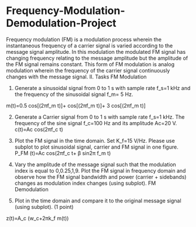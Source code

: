 # Frequency-Modulation-Demodulation-Project

Frequency modulation (FM) is a modulation process wherein the instantaneous frequency
of a carrier signal is varied according to the message signal amplitude. In this modulation
the modulated FM signal has changing frequency relating to the message amplitude but
the amplitude of the FM signal remains constant. This form of FM modulation is analog
modulation wherein the frequency of the carrier signal continuously changes with the
message signal.
II. Tasks
FM Modulation
1. Generate a sinusoidal signal from 0 to 1 s with sample rate f_s=1 kHz and the frequency
of the sinusoidal signal f_m= 5 Hz. 

m(t)=0.5 cos[(2πf_m t)]+ cos[(2πf_m t)]+ 3 cos[(2πf_m t)]

2. Generate a Carrier signal from 0 to 1 s with sample rate f_s=1 kHz. The frequency of the
sine signal f_c=100 Hz and its amplitude Ac=20 V. 
c(t)=Ac cos(2πf_c t)

3. Plot the FM signal in the time domain. Set K_f=15 V/Hz. Please use subplot to plot
sinusoidal signal, carrier and FM signal in one figure. 
P_FM (t)=Ac cos(2πf_c t+ β sin2π f_m t)

4. Vary the amplitude of the message signal such that the modulation index is equal to
0,0.25,1,9. Plot the FM signal in frequency domain and observe how the FM signal
bandwidth and power (carrier + sidebands) changes as modulation index changes (using
subplot). 
FM Demodulation
5. Plot in the time domain and compare it to the original message signal (using subplot). (1
point)

z(t)=A_c (w_c+2πk_f m(t))
